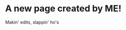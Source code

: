 <!-- TITLE: My New Page -->
<!-- SUBTITLE: A quick summary of My New Page -->

# A new page created by ME!
Makin' edits, slappin' ho's